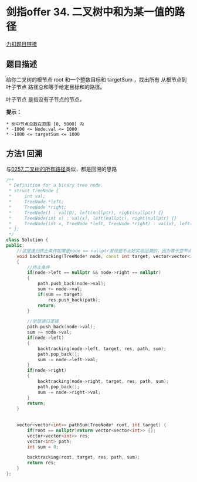 <p id="二叉树中和为某一值的路径"></p>

# 剑指offer 34. 二叉树中和为某一值的路径    

[力扣题目链接](https://leetcode-cn.com/problems/er-cha-shu-zhong-he-wei-mou-yi-zhi-de-lu-jing-lcof/)  

## 题目描述   

给你二叉树的根节点 root 和一个整数目标和 targetSum ，找出所有 从根节点到叶子节点 路径总和等于给定目标和的路径。  

叶子节点 是指没有子节点的节点。  

**提示：**

    * 树中节点总数在范围 [0, 5000] 内
    * -1000 <= Node.val <= 1000
    * -1000 <= targetSum <= 1000  



## 方法1 回溯  

与[0257.二叉树的所有路径](https://github.com/wangrui996/leedcode/blob/master/%E4%BA%8C%E5%8F%89%E6%A0%91/easy/0257.%E4%BA%8C%E5%8F%89%E6%A0%91%E7%9A%84%E6%89%80%E6%9C%89%E8%B7%AF%E5%BE%84.md)类似，都是回溯的思路  

```cpp
/**
 * Definition for a binary tree node.
 * struct TreeNode {
 *     int val;
 *     TreeNode *left;
 *     TreeNode *right;
 *     TreeNode() : val(0), left(nullptr), right(nullptr) {}
 *     TreeNode(int x) : val(x), left(nullptr), right(nullptr) {}
 *     TreeNode(int x, TreeNode *left, TreeNode *right) : val(x), left(left), right(right) {}
 * };
 */
class Solution {
public:
    //这里递归终止条件如果是node == nullptr发现是不太好实现回溯的，因为等于空节点时虽然可以判断当前path中已经加入了某条完整路径，但是并没有继续添加节点，递归函数执行完成后需要从path中弹出刚才加入的元素，sum也要减去刚加上的值； 而且如果加入随便加入一个值用于弹出，实际上是浪费很多时间的，因为path加到叶子节点就可以判断了，而不需要再把叶子节点下面两个空指针加进来判断，都是多余的操作
    void backtracking(TreeNode* node, const int target, vector<vector<int>>& res, vector<int>& path, int& sum)
    {
        //终止条件
        if(node->left == nullptr && node->right == nullptr)
        {
            path.push_back(node->val);
            sum += node->val;
            if(sum == target)
                res.push_back(path);
            return;
        }

        //单层递归逻辑
        path.push_back(node->val);
        sum += node->val;
        if(node->left)
        {
            backtracking(node->left, target, res, path, sum);
            path.pop_back();
            sum -= node->left->val;
        }
        if(node->right)
        {
            backtracking(node->right, target, res, path, sum);
            path.pop_back();
            sum -= node->right->val;
        }
        return;
    }
    
    
    vector<vector<int>> pathSum(TreeNode* root, int target) {
        if(root == nullptr)return vector<vector<int>> {};
        vector<vector<int>> res;
        vector<int> path;
        int sum = 0;

        backtracking(root, target, res, path, sum);
        return res;
    }
};
```